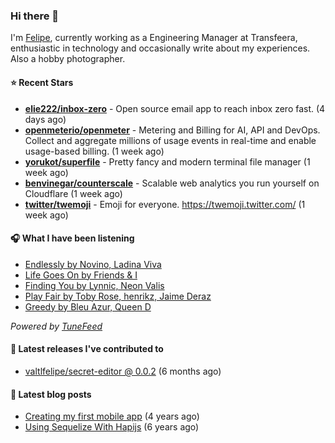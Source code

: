 ### Hi there 👋

I'm [Felipe](https://felipevm.com), currently working as a Engineering Manager at Transfeera, enthusiastic in technology and occasionally write about my experiences. Also a hobby photographer.

#### ⭐ Recent Stars
- **[elie222/inbox-zero](https://github.com/elie222/inbox-zero)** - Open source email app to reach inbox zero fast. (4 days ago)
- **[openmeterio/openmeter](https://github.com/openmeterio/openmeter)** - Metering and Billing for AI, API and DevOps. Collect and aggregate millions of usage events in real-time and enable usage-based billing. (1 week ago)
- **[yorukot/superfile](https://github.com/yorukot/superfile)** - Pretty fancy and modern terminal file manager (1 week ago)
- **[benvinegar/counterscale](https://github.com/benvinegar/counterscale)** - Scalable web analytics you run yourself on Cloudflare (1 week ago)
- **[twitter/twemoji](https://github.com/twitter/twemoji)** - Emoji for everyone. https://twemoji.twitter.com/ (1 week ago)

#### 🎧 What I have been listening
- [Endlessly by Novino, Ladina Viva](https://open.spotify.com/track/0R0amVg7jBzXUfvf34GVjN)
- [Life Goes On by Friends &amp; I](https://open.spotify.com/track/3nJCkXH6iLaF9T2vBeHPcw)
- [Finding You by Lynnic, Neon Valis](https://open.spotify.com/track/0WzfqSwwcm7hMjJ84b3IoS)
- [Play Fair by Toby Rose, henrikz, Jaime Deraz](https://open.spotify.com/track/7qnC8viGo5Rqjh2u3rU3OB)
- [Greedy by Bleu Azur, Queen D](https://open.spotify.com/track/7lxjMD40JXRFRjMSSVHKDU)

_Powered by [TuneFeed](https://tunefeed.app?ref=valtlfelipe-gh-profile)_ 

#### 🚀 Latest releases I've contributed to


- [valtlfelipe/secret-editor @ 0.0.2](https://github.com/valtlfelipe/secret-editor/releases/tag/0.0.2) (6 months ago)

#### 📄 Latest blog posts
- [Creating my first mobile app](https://felipevm.com/posts/creating-my-first-mobile-app/) (4 years ago)
- [Using Sequelize With Hapijs](https://felipevm.com/posts/using-sequelize-with-hapijs/) (6 years ago)
